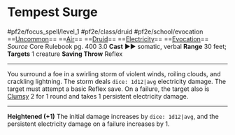 # Tempest Surge
#pf2e/focus_spell/level_1 #pf2e/class/druid  #pf2e/school/evocation 
==[Uncommon](rules/traits/uncommon.md)== ==[Air](rules/traits/air.md)== ==[Druid](rules/traits/druid.md)== ==[Electricity](rules/traits/electricity.md)== ==[Evocation](rules/traits/evocation.md)==
*Source* Core Rulebook pg. 400 3.0
**Cast** ►► somatic, verbal
**Range** 30 feet; **Targets** 1 creature
**Saving Throw** Reflex

---
You surround a foe in a swirling storm of violent winds, roiling clouds, and crackling lightning. The storm deals `dice: 1d12|avg` electricity damage. The target must attempt a basic Reflex save. On a failure, the target also is [Clumsy](../../../Conditions/Clumsy.md) 2 for 1 round and takes 1 persistent electricity damage.

<hr>

**Heightened (+1)** The initial damage increases by `dice: 1d12|avg`, and the persistent electricity damage on a failure increases by 1.